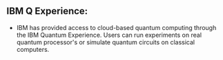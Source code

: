 ## IBM Q Experience:
 - IBM has provided access to cloud-based quantum computing through the IBM Quantum Experience. Users can run experiments on real quantum processor's or simulate quantum circuits on classical computers.
